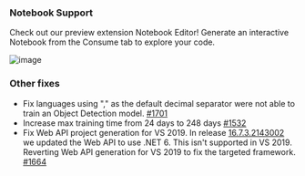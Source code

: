 ### Notebook Support
Check out our preview extension Notebook Editor! Generate an interactive Notebook from the Consume tab to explore your code. 

![image](https://user-images.githubusercontent.com/9122518/135922340-8fd53246-1a46-44f2-8905-e751d4246cfc.png)

### Other fixes
- Fix languages using "," as the default decimal separator were not able to train an Object Detection model. [#1701](https://github.com/dotnet/machinelearning-modelbuilder/issues/1701)
- Increase max training time from 24 days to 248 days [#1532](https://github.com/dotnet/machinelearning-modelbuilder/issues/1532)
- Fix Web API project generation for VS 2019. In release [16.7.3.2143002](16.7.3.2143002.md) we updated the Web API to use .NET 6. This isn't supported in VS 2019. Reverting Web API generation for VS 2019 to fix the targeted framework.  [#1664](https://github.com/dotnet/machinelearning-modelbuilder/issues/1664)

